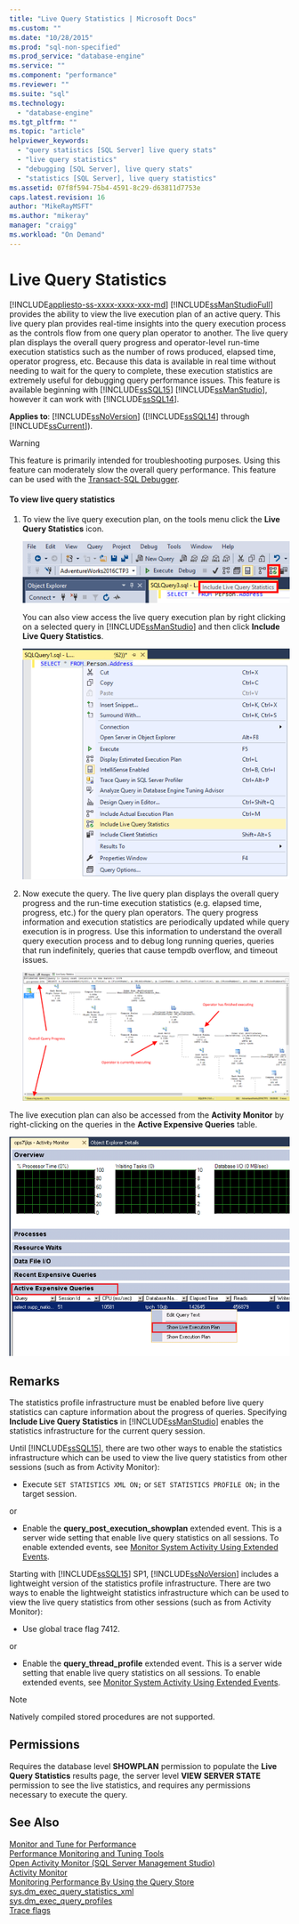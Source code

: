 ```yaml
---
title: "Live Query Statistics | Microsoft Docs"
ms.custom: ""
ms.date: "10/28/2015"
ms.prod: "sql-non-specified"
ms.prod_service: "database-engine"
ms.service: ""
ms.component: "performance"
ms.reviewer: ""
ms.suite: "sql"
ms.technology: 
  - "database-engine"
ms.tgt_pltfrm: ""
ms.topic: "article"
helpviewer_keywords: 
  - "query statistics [SQL Server] live query stats"
  - "live query statistics"
  - "debugging [SQL Server], live query stats"
  - "statistics [SQL Server], live query statistics"
ms.assetid: 07f8f594-75b4-4591-8c29-d63811d7753e
caps.latest.revision: 16
author: "MikeRayMSFT"
ms.author: "mikeray"
manager: "craigg"
ms.workload: "On Demand"
---
```

# Live Query Statistics
[!INCLUDE[appliesto-ss-xxxx-xxxx-xxx-md](../../includes/appliesto-ss-xxxx-xxxx-xxx-md.md)]
  [!INCLUDE[ssManStudioFull](../../includes/ssmanstudiofull-md.md)] provides the ability to view the live execution plan of an active query. This live query plan provides real-time insights into the query execution process as the controls flow from one query plan operator to another. The live query plan displays the overall query progress and operator-level run-time execution statistics such as the number of rows produced, elapsed time, operator progress, etc. Because this data is available in real time without needing to wait for the query to complete, these execution statistics are extremely useful for debugging query performance issues. This feature is available beginning with [!INCLUDE[ssSQL15](../../includes/sssql15-md.md)] [!INCLUDE[ssManStudio](../../includes/ssmanstudio-md.md)], however it can work with [!INCLUDE[ssSQL14](../../includes/sssql14-md.md)].  
  
**Applies to**: [!INCLUDE[ssNoVersion](../../includes/ssnoversion-md.md)] ([!INCLUDE[ssSQL14](../../includes/sssql14-md.md)] through [!INCLUDE[ssCurrent](../../includes/sscurrent-md.md)]).  
  
> [!WARNING]  
> This feature is primarily intended for troubleshooting purposes. Using this feature can moderately slow the overall query performance. This feature can be used with the [Transact-SQL Debugger](../../relational-databases/scripting/configure-firewall-rules-before-running-the-tsql-debugger.md).  
  
#### To view live query statistics  
  
1.  To view the live query execution plan, on the tools menu click the **Live Query Statistics** icon.  
  
     ![Live Query Stats button on toolbar](../../relational-databases/performance/media/livequerystatstoolbar.png "Live Query Stats button on toolbar")  
  
     You can also view access the live query execution plan by right clicking on a selected query in [!INCLUDE[ssManStudio](../../includes/ssmanstudio-md.md)] and then click **Include Live Query Statistics**.  
  
     ![Live Query Stats button on popup menu](../../relational-databases/performance/media/livequerystatsmenu.png "Live Query Stats button on popup menu")  
  
2.  Now execute the query. The live query plan displays the overall query progress and the run-time execution statistics (e.g. elapsed time, progress, etc.) for the query plan operators. The query progress information and execution statistics are periodically updated while query execution is in progress. Use this information to understand the overall query execution process and to debug long running queries, queries that run indefinitely, queries that cause tempdb overflow, and timeout issues.  
  
     ![Live Query Stats button in showplan](../../relational-databases/performance/media/livequerystatsplan.png "Live Query Stats button in showplan")  
  
 The live execution plan can also be accessed from the **Activity Monitor** by right-clicking on the queries in the **Active Expensive Queries** table.  
  
 ![Live Query Stats button in Activity Monitor](../../relational-databases/performance/media/livequerystatsactmon.png "Live Query Stats button in Activity Monitor")  
  
## Remarks  
 The statistics profile infrastructure must be enabled before live query statistics can capture information about the progress of queries. Specifying **Include Live Query Statistics** in [!INCLUDE[ssManStudio](../../includes/ssmanstudio-md.md)] enables the statistics infrastructure for the current query session. 
 
Until [!INCLUDE[ssSQL15](../../includes/sssql15-md.md)], there are two other ways to enable the statistics infrastructure which can be used to view the live query statistics from other sessions (such as from Activity Monitor):  
  
-   Execute `SET STATISTICS XML ON;` or `SET STATISTICS PROFILE ON;` in the target session.  
  
 or  
  
-   Enable the **query_post_execution_showplan** extended event. This is a server wide setting that enable live query statistics on all sessions. To enable extended events, see [Monitor System Activity Using Extended Events](../../relational-databases/extended-events/monitor-system-activity-using-extended-events.md).  

Starting with [!INCLUDE[ssSQL15](../../includes/sssql15-md.md)] SP1, [!INCLUDE[ssNoVersion](../../includes/ssnoversion-md.md)] includes a lightweight version of the statistics profile infrastructure. There are two ways to enable the lightweight statistics infrastructure which can be used to view the live query statistics from other sessions (such as from Activity Monitor):

-   Use global trace flag 7412.  
  
 or  
  
-   Enable the **query_thread_profile** extended event. This is a server wide setting that enable live query statistics on all sessions. To enable extended events, see [Monitor System Activity Using Extended Events](../../relational-databases/extended-events/monitor-system-activity-using-extended-events.md).
  
 > [!NOTE]
 > Natively compiled stored procedures are not supported.  
  
## Permissions  
 Requires the database level **SHOWPLAN** permission to populate the **Live Query Statistics** results page, the server level **VIEW SERVER STATE** permission to see the live statistics, and requires any permissions necessary to execute the query.  
  
## See Also  
 [Monitor and Tune for Performance](../../relational-databases/performance/monitor-and-tune-for-performance.md)   
 [Performance Monitoring and Tuning Tools](../../relational-databases/performance/performance-monitoring-and-tuning-tools.md)   
 [Open Activity Monitor &#40;SQL Server Management Studio&#41;](../../relational-databases/performance-monitor/open-activity-monitor-sql-server-management-studio.md)   
 [Activity Monitor](../../relational-databases/performance-monitor/activity-monitor.md)   
 [Monitoring Performance By Using the Query Store](../../relational-databases/performance/monitoring-performance-by-using-the-query-store.md)   
 [sys.dm_exec_query_statistics_xml](../../relational-databases/system-dynamic-management-views/sys-dm-exec-query-statistics-xml-transact-sql.md)   
 [sys.dm_exec_query_profiles](../../relational-databases/system-dynamic-management-views/sys-dm-exec-query-profiles-transact-sql.md)   
 [Trace flags](../../t-sql/database-console-commands/dbcc-traceon-trace-flags-transact-sql.md)
